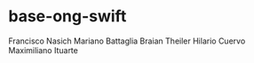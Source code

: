 # base-ong-swift

Francisco Nasich
Mariano Battaglia
Braian Theiler
Hilario Cuervo
Maximiliano Ituarte